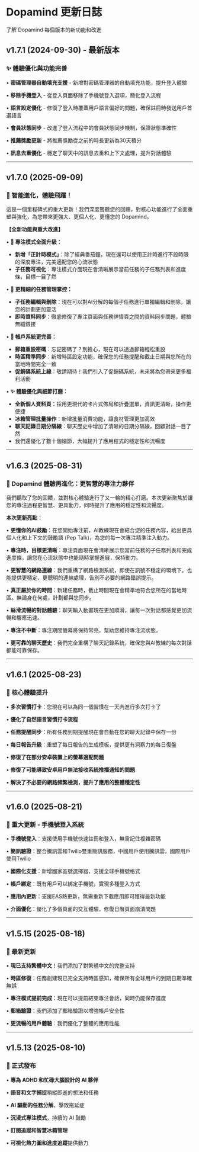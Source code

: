 # Dopamind 更新日誌

了解 Dopamind 每個版本的新功能和改進

## v1.7.1 (2024-09-30) - 最新版本

### ✨ 體驗優化與功能完善

• **密碼管理器自動填充支援** - 新增對密碼管理器的自動填充功能，提升登入體驗

• **移除手機登入** - 從登入頁面移除了手機號登入選項，簡化登入流程

• **語言設定優化** - 修復了登入時覆蓋用戶語言偏好的問題，確保註冊時發送用戶首選語言

• **會員狀態同步** - 改進了登入流程中的會員狀態同步機制，保證狀態準確性

• **推薦獎勵更新** - 將推薦獎勵從之前的時長更新為30天積分

• **訊息去重優化** - 穩定了聊天中的訊息去重和上下文處理，提升對話體驗

---

## v1.7.0 (2025-09-09)

### 🚀 智能進化，體驗飛躍！

這是一個里程碑式的重大更新！我們深度聾聽您的回饋，對核心功能進行了全面重塑與強化，為您帶來更強大、更個人化、更懂您的 Dopamind。

**【全新功能與重大改進】**

• **🚀 專注模式全面升級：**
  - **新增「正計時模式」**：除了經典番茄鐘，現在還可以使用正計時進行不設時限的深度專注，完美適配您的心流狀態
  - **子任務可視化**：專注模式介面現在會清晰展示當前任務的子任務列表和進度條，目標一目了然

• **🧠 更精細的任務管理掌控：**
  - **子任務編輯與刪除**：現在可以對AI分解的每個子任務進行單獨編輯和刪除，讓您的計劃更加靈活
  - **即時資料同步**：徹底修復了專注頁面與任務詳情頁之間的資料同步問題，體驗無縫銀接

• **🔐 帳戶系統更完善：**
  - **郵箱重設密碼**：忘記密碼了？別擔心，現在可以透過郵箱輕松重設
  - **時區精準同步**：新增時區設定功能，確保您的任務提醒和截止日期與您所在的當地時間完全一致
  - **促銷碼系統上線**：敬請期待！我們引入了促銷碼系統，未來將為您帶來更多福利活動

• **✨ 體驗優化與細節打磨：**
  - **全新個人資料頁**：採用更現代的卡片式佈局和折疊選單，資訊更清晰，操作更便捷
  - **冰箱管理批量操作**：新增批量消費功能，讓食材管理更加高效
  - **聊天記錄日期分隔線**：聊天歷史中增加了清晰的日期分隔線，回顧對話一目了然
  - 我們還優化了數十個細節，大幅提升了應用程式的穩定性和流暢度

---

## v1.6.3 (2025-08-31)

### 🚀 Dopamind 體驗再進化：更智慧的專注力夥伴

我們聽取了您的回饋，並對核心體驗進行了又一輪的精心打磨。本次更新聚焦於讓您的專注過程更智慧、更具動力，同時提升了應用的穩定性和流暢度。

**本次更新亮點：**

• **更懂你的AI鼓勵**：在您開始專注前，AI教練現在會結合您的任務內容，給出更具個人化和上下文的鼓勵語 (Pep Talk)，為您的每一次專注精準注入動力。

• **專注時，目標更清晰**：專注頁面現在會清晰展示您當前任務的子任務列表和完成進度條，讓您在心流狀態中也能隨時掌握進展，保持動力。

• **更智慧的網路連線**：我們重構了網路檢測系統，即使在訊號不穩定的環境下，也能提供更穩定、更聰明的連線處理，告別不必要的網路錯誤提示。

• **真正屬於你的時間**：新建任務時，截止時間現在會精準地符合您所在的當地時區。無論身在何處，計劃都與您同步。

• **絲滑流暢的對話體驗**：聊天輸入動畫現在更加順滑，讓每一次對話都感覺更加流暢和響應迅速。

• **專注不中斷**：專注期間螢幕將保持常亮，幫助您維持專注流狀態。

• **更可靠的聊天歷史**：我們完全重構了聊天記錄系統，確保您與AI教練的每次對話都能可靠保存。

---

## v1.6.1 (2025-08-23)

### 🔧 核心體驗提升

• **多次習慣打卡**：您現在可以為同一個習慣在一天內進行多次打卡了

• **優化了自然語言習慣打卡流程**

• **任務提醒同步**：所有任務到期提醒現在會自動在您的聊天記錄中保存一份

• **每日報告升級**：重塑了每日報告的生成模板，提供更有洞察力的每日復盤

• **修復了在部分安卓裝置上的螢幕適配問題**

• **修復了可能導致安卓用戶無法接收系統推播通知的問題**

• **解決了不必要的網路頻繁檢測，提升了應用的整體穩定性**

---

## v1.6.0 (2025-08-21)

### 📱 重大更新 - 手機號登入系統

• **手機號登入**：支援使用手機號快速註冊和登入，無需記住複雜密碼

• **簡訊驗證**：整合騰訊雲和Twilio雙重簡訊服務，中國用戶使用騰訊雲，國際用戶使用Twilio

• **國際化支援**：新增國家區號選擇器，支援全球手機號格式

• **帳戶綁定**：既有用戶可以綁定手機號，實現多種登入方式

• **應用內更新**：支援EAS熱更新，無需重新下載應用即可獲得最新功能

• **介面優化**：優化了多個頁面的交互體驗，修復日曆頁面崩潰問題

---

## v1.5.15 (2025-08-18)

### 🔄 最新更新

• **現已支持繁體中文**！我們添加了對繁體中文的完整支持

• **時區修復**：任務創建現已完全支持時區感知，確保所有全球用戶的到期日期準確無誤

• **專注模式提前完成**：現在可以提前結束專注會話，同時仍能保存進度

• **郵箱驗證**：我們添加了郵箱驗證以增強帳戶安全性

• **更流暢的用戶體驗**：我們優化了整體的應用性能

---

## v1.5.13 (2025-08-10)

### 🎉 正式發布

• **專為 ADHD 和忙碌大腦設計的 AI 夥伴**

• **語音和文字捕捉**稍縱即逝的想法和任務

• **AI 驅動的任務分解**，擊敗拖延症

• **沉浸式專注模式**，持續的 AI 鼓勵

• **訂閱追蹤和智慧冰箱管理**

• **可視化熱力圖和進度追蹤**提供動力